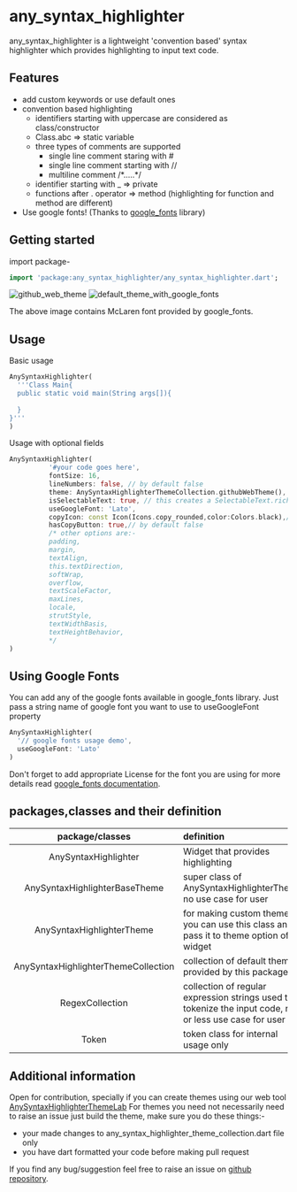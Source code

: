 # any_syntax_highlighter

any_syntax_highlighter is a lightweight 'convention based' syntax highlighter which provides highlighting to input text code.

## Features

* add custom keywords or use default ones
* convention based highlighting 
    * identifiers starting with uppercase are considered as class/constructor
    * Class.abc => static variable
    * three types of comments are supported
        * single line comment staring with #
        * single line comment starting with //
        * multiline comment /*.....\*/
    * identifier starting with _ => private
    * functions after . operator => method (highlighting for function and method are different)
 * Use google fonts! (Thanks to [google_fonts](https://pub.dev/packages/google_fonts) library)

## Getting started

import package-
```dart
import 'package:any_syntax_highlighter/any_syntax_highlighter.dart';
```
![github_web_theme](https://ssrajputtheboss.github.io/testing/ashs3.png)
![default_theme_with_google_fonts](https://ssrajputtheboss.github.io/testing/ashgf.png)

The above image contains McLaren font provided by google_fonts.

## Usage

Basic usage
```dart
AnySyntaxHighlighter(
  '''Class Main{
  public static void main(String args[]){
    
  }
}'''
)
```

Usage with optional fields
```dart
AnySyntaxHighlighter(
          '#your code goes here',
          fontSize: 16,
          lineNumbers: false, // by default false
          theme: AnySyntaxHighlighterThemeCollection.githubWebTheme(), // you can create and pass custom theme using AnySyntaxHighlighterTheme class
          isSelectableText: true, // this creates a SelectableText.rich() widget, makes text selectable (by default false)
          useGoogleFont: 'Lato',
          copyIcon: const Icon(Icons.copy_rounded,color:Colors.black),// default is white colored icon
          hasCopyButton: true,// by default false
          /* other options are:- 
          padding,
          margin,
          textAlign,
          this.textDirection,
          softWrap,
          overflow,
          textScaleFactor,
          maxLines,
          locale,
          strutStyle,
          textWidthBasis,
          textHeightBehavior,
          */
)
```

## Using Google Fonts

You can add any of the google fonts available in google_fonts library. Just pass
a string name of google font you want to use to useGoogleFont property

```dart
AnySyntaxHighlighter(
  '// google fonts usage demo',
  useGoogleFont: 'Lato'
)
```

Don't forget to add appropriate License for the font you are using for more details
read [google_fonts documentation](https://pub.dev/packages/google_fonts).

## packages,classes and their definition

|package/classes|definition|
| :--: | :--- |
|AnySyntaxHighlighter|Widget that provides highlighting|
|AnySyntaxHighlighterBaseTheme|super class of AnySyntaxHighlighterTheme no use case for user|
|AnySyntaxHighlighterTheme|for making custom themes you can use this class and pass it to theme option of widget|
|AnySyntaxHighlighterThemeCollection|collection of default themes provided by this package|
|RegexCollection|collection of regular expression strings used to tokenize the input code, no or less use case for user|
|Token|token class for internal usage only|

## Additional information

Open for contribution, specially if you can create themes using our web tool [AnySyntaxHighlighterThemeLab](https://ssrajputtheboss.github.io/any_syntax_highlighter_web_app/)
For themes you need not necessarily need to raise an issue just build the theme, make sure you do these things:-
* your made changes to any_syntax_highlighter_theme_collection.dart file only
* you have dart formatted your code before making pull request

If you find any bug/suggestion feel free to raise an issue on [github repository](https://github.com/ssrajputtheboss/any_syntax_highlighter).
